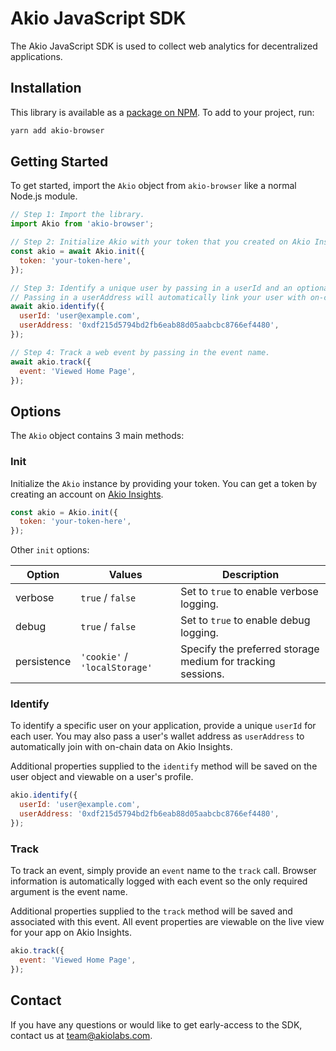 # Akio JavaScript SDK

The Akio JavaScript SDK is used to collect web analytics for decentralized applications.

## Installation

This library is available as a [package on NPM](https://www.npmjs.com/package/akio-browser). To add to your project, run:

```sh
yarn add akio-browser
```

## Getting Started

To get started, import the `Akio` object from `akio-browser` like a normal Node.js module.

```js
// Step 1: Import the library.
import Akio from 'akio-browser';

// Step 2: Initialize Akio with your token that you created on Akio Insights.
const akio = await Akio.init({
  token: 'your-token-here',
});

// Step 3: Identify a unique user by passing in a userId and an optional userAddress.
// Passing in a userAddress will automatically link your user with on-chain data.
await akio.identify({
  userId: 'user@example.com',
  userAddress: '0xdf215d5794bd2fb6eab88d05aabcbc8766ef4480',
});

// Step 4: Track a web event by passing in the event name.
await akio.track({
  event: 'Viewed Home Page',
});
```

## Options

The `Akio` object contains 3 main methods:

### Init

Initialize the `Akio` instance by providing your token. You can get a token by creating an account on [Akio Insights](https://insights.akiolabs.com).

```js
const akio = Akio.init({
  token: 'your-token-here',
});
```

Other `init` options:

Option | Values | Description
-------|--------| -----------
verbose | `true` / `false` | Set to `true` to enable verbose logging.
debug | `true` / `false` | Set to `true` to enable debug logging.
persistence | `'cookie'` / `'localStorage'` | Specify the preferred storage medium for tracking sessions.

### Identify

To identify a specific user on your application, provide a unique `userId` for each user. You may also pass a user's wallet address as `userAddress` to automatically join with on-chain data on Akio Insights.

Additional properties supplied to the `identify` method will be saved on the user object and viewable on a user's profile.

```js
akio.identify({
  userId: 'user@example.com',
  userAddress: '0xdf215d5794bd2fb6eab88d05aabcbc8766ef4480',
});
```

### Track

To track an event, simply provide an `event` name to the `track` call. Browser information is automatically logged with each event so the only required argument is the event name.

Additional properties supplied to the `track` method will be saved and associated with this event. All event properties are viewable on the live view for your app on Akio Insights.

```js
akio.track({
  event: 'Viewed Home Page',
});
```

## Contact

If you have any questions or would like to get early-access to the SDK, contact us at [team@akiolabs.com](mailto:team@akiolabs.com).
